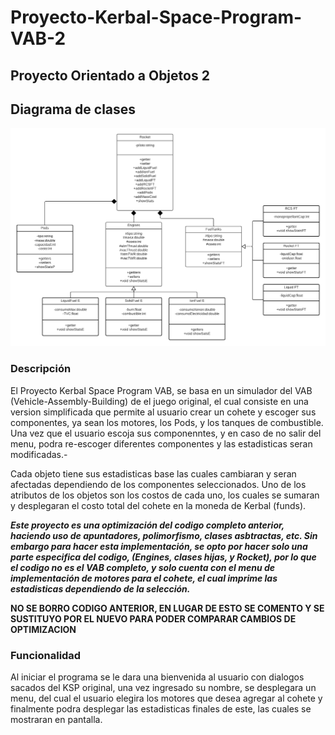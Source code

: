 # Proyecto-Kerbal-Space-Program-VAB-2

## Proyecto Orientado a Objetos 2

## Diagrama de clases

![Diagrama de clases](UML.png)

### Descripción

El Proyecto Kerbal Space Program VAB, se basa en un simulador del VAB (Vehicle-Assembly-Building) de el juego original, el cual consiste en una version simplificada que permite al usuario crear un cohete y escoger sus componentes, ya sean los motores, los Pods, y los tanques de combustible.
Una vez que el usuario escoja sus componenntes, y en caso de no salir del menu, podra re-escoger diferentes componentes y las estadisticas seran modificadas.-

Cada objeto tiene sus estadisticas base las cuales cambiaran y seran afectadas dependiendo de los componentes seleccionados.
Uno de los atributos de los objetos son los costos de cada uno, los cuales se sumaran y desplegaran el costo total del cohete en la moneda de Kerbal (funds).

***Este proyecto es una optimización del codigo completo anterior, haciendo uso de apuntadores, polimorfismo, clases asbtractas, etc. Sin embargo para hacer esta implementación, se opto por hacer solo una parte especifica del codigo, (Engines, clases hijas, y Rocket), por lo que el codigo no es el VAB completo, y solo cuenta con el menu de implementación de motores para el cohete, el cual imprime las estadisticas dependiendo de la selección.***

**NO SE BORRO CODIGO ANTERIOR, EN LUGAR DE ESTO SE COMENTO Y SE SUSTITUYO POR EL NUEVO PARA PODER COMPARAR CAMBIOS DE OPTIMIZACION**

### Funcionalidad

Al iniciar el programa se le dara una bienvenida al usuario con dialogos sacados del KSP original, una vez ingresado su nombre, se desplegara un menu, del cual el usuario elegira los motores que desea agregar al cohete y finalmente podra desplegar las estadisticas finales de este, las cuales se mostraran en pantalla.
